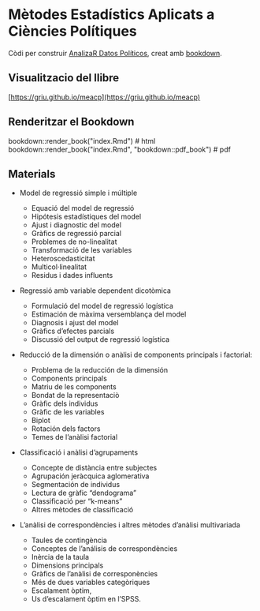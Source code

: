 # Mètodes Estadístics Aplicats a Ciències Polítiques

Còdi per construir [AnalizaR Datos Políticos](https://github.com/griu/meacp), creat amb [bookdown](https://bookdown.org/yihui/bookdown/).

## Visualitzacio del llibre

[https://griu.github.io/meacp](https://griu.github.io/meacp)

## Renderitzar el Bookdown

bookdown::render_book("index.Rmd") # html
bookdown::render_book("index.Rmd", "bookdown::pdf_book") # pdf

## Materials

- Model de regressió simple i múltiple

    - Equació del model de regressió
    - Hipótesis estadístiques del model
    - Ajust i diagnostic del model
    - Gràfics de regressió parcial
    - Problemes de no-linealitat
    - Transformació de les variables
    - Heteroscedasticitat
    - Multicol·linealitat
    - Residus i dades influents

- Regressió amb variable dependent dicotòmica

    - Formulació del model de regressió logística
    - Estimación de màxima versemblança del model
    - Diagnosis i ajust del model
    - Gràfics d’efectes parcials
    - Discussió del output de regressió logística

- Reducció de la dimensión o anàlisi de components principals i factorial:

    - Problema de la reducción de la dimensión
    - Components principals
    - Matriu de les components
    - Bondat de la representaciò
    - Gràfic dels individus
    - Gràfic de les variables
    - Biplot
    - Rotación dels factors
    - Temes de l’anàlisi factorial

- Classificació i anàlisi d’agrupaments

    - Concepte de distància entre subjectes
    - Agrupación jeràcquica aglomerativa
    - Segmentación de individus
    - Lectura de gràfic “dendograma”
    - Classificació per “k-means”
    - Altres mètodes de classificació

- L’anàlisi de correspondències i altres mètodes d’anàlisi multivariada

    - Taules de contingència
    - Conceptes de l’análisis de correspondències
    - Inèrcia de la taula
    - Dimensions principals
    - Gràfics de l’anàlisi de corresponències
    - Més de dues variables categòriques
    - Escalament òptim,
    - Us d’escalament òptim en l’SPSS.

